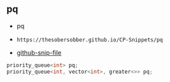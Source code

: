 
## pq

- pq
- ```
  https://thesobersobber.github.io/CP-Snippets/pq
  ```
- [github-snip-file](https://github.com/theSoberSobber/CP-Snippets/blob/main/snippets.json#L1927)

```cpp
priority_queue<int> pq;
priority_queue<int, vector<int>, greater<>> pq;
```

